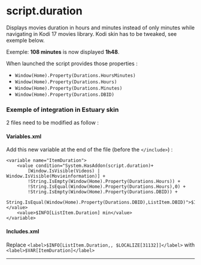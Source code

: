 script.duration
===============

Displays movies duration in hours and minutes instead of only minutes while navigating in Kodi 17 movies library. Kodi skin has to be tweaked, see exemple below.

Exemple: __108 minutes__ is now displayed __1h48__.

When launched the script provides those properties :

* `Window(Home).Property(Durations.HoursMinutes)`
* `Window(Home).Property(Durations.Hours)`
* `Window(Home).Property(Durations.Minutes)`
* `Window(Home).Property(Durations.DBID)`

### Exemple of integration in Estuary skin

2 files need to be modified as follow :

#### Variables.xml

Add this new variable at the end of the file (before the `</include>`) :
```
<variable name="ItemDuration">
    <value condition="System.HasAddon(script.duration)+
        [Window.IsVisible(Videos) | Window.IsVisible(Movieinformation)] +
        !String.IsEmpty(Window(Home).Property(Durations.Hours)) +
        !String.IsEqual(Window(Home).Property(Durations.Hours),0) +
        !String.IsEmpty(Window(Home).Property(Durations.DBID)) +
        String.IsEqual(Window(Home).Property(Durations.DBID),ListItem.DBID)">$INFO[Window(Home).Property(Durations.HoursMinutes)]</value>
    <value>$INFO[ListItem.Duration] min</value>
</variable>
```

#### Includes.xml

Replace `<label>$INFO[ListItem.Duration,, $LOCALIZE[31132]]</label>` with `<label>$VAR[ItemDuration]</label>`

______________________
